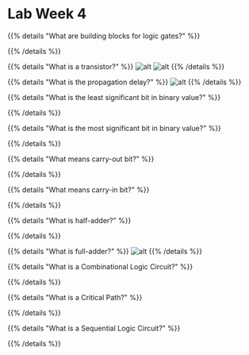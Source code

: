 # Lab Week 4

{{% details "What are building blocks for logic gates?" %}}

{{% /details %}}

{{% details "What is a transistor?" %}}
![alt](/images/img2.jpg)
![alt](/images/img3.jpg)
{{% /details %}}

{{% details "What is the propagation delay?" %}}
![alt](/images/img4.jpg)
{{% /details %}}

{{% details "What is the least significant bit in binary value?" %}}

{{% /details %}}

{{% details "What is the most significant bit in binary value?" %}}

{{% /details %}}

{{% details "What means carry-out bit?" %}}

{{% /details %}}

{{% details "What means carry-in bit?" %}}

{{% /details %}}

{{% details "What is half-adder?" %}}

{{% /details %}}

{{% details "What is full-adder?" %}}
![alt](/images/img10.png)
{{% /details %}}

{{% details "What is a Combinational Logic Circuit?" %}}

{{% /details %}}

{{% details "What is a Critical Path?" %}}

{{% /details %}}

{{% details "What is a Sequential Logic Circuit?" %}}

{{% /details %}}
